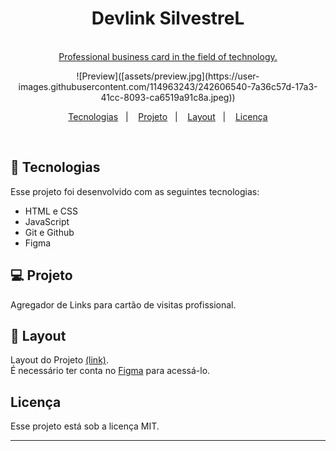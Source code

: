 <h1 align="center"> Devlink SilvestreL </h1>
<p align="center"> <br/>
<a href="https://github.com/SilvestreL">Professional business card in the field of technology.</a> <br>

<p align="center">
 ![Preview]([assets/preview.jpg](https://user-images.githubusercontent.com/114963243/242606540-7a36c57d-17a3-41cc-8093-ca6519a91c8a.jpeg))
</p>

<p align="center">
  <a href="#-tecnologias">Tecnologias</a>&nbsp;&nbsp;&nbsp;|&nbsp;&nbsp;&nbsp;
  <a href="#-projeto">Projeto</a>&nbsp;&nbsp;&nbsp;|&nbsp;&nbsp;&nbsp;
  <a href="#-layout">Layout</a>&nbsp;&nbsp;&nbsp;|&nbsp;&nbsp;&nbsp;
  <a href="#memo-licença">Licença</a>
</p>

<br>



## 🚀 Tecnologias

Esse projeto foi desenvolvido com as seguintes tecnologias:

- HTML e CSS
- JavaScript
- Git e Github
- Figma

## 💻 Projeto

Agregador de Links para cartão de visitas profissional.


## 🔖 Layout

Layout do Projeto [(link)](https://www.figma.com/community/file/1187422022288947321). <Br> É necessário ter conta no [Figma](https://figma.com) para acessá-lo.

## Licença 

Esse projeto está sob a licença MIT.

---


